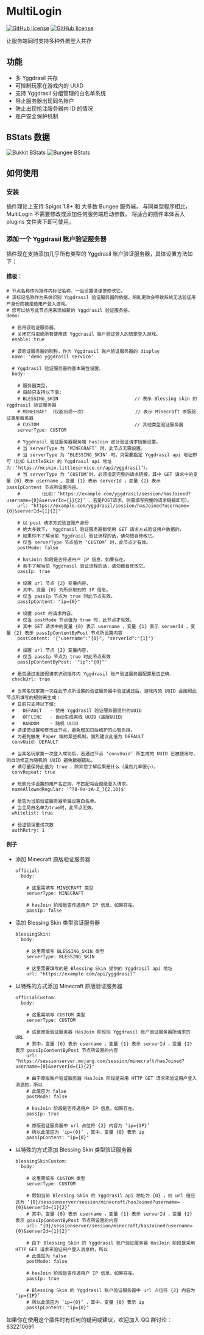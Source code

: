 # MultiLogin
[![GitHub license](https://img.shields.io/github/license/CaaMoe/MultiLogin?style=flat-square)](https://github.com/CaaMoe/MultiLogin/blob/master/LICENSE)
[![GitHub license](https://img.shields.io/badge/QQ%20group-832210691-yellow?style=flat-square)](https://jq.qq.com/?_wv=1027&k=WrOTGIC7)

让服务端同时支持多种外置登入共存

## 功能

* 多 Yggdrasil 共存
* 可控制玩家在游戏内的 UUID
* 支持 Yggdrasil 分组管理的白名单系统
* 阻止服务器出现同名账户
* 防止出现抢注服务器内 ID 的情况
* 账户安全保护机制

## BStats 数据
![Bukkit BStats](https://bstats.org/signatures/bukkit/MultiLogin.svg)
![Bungee BStats](https://bstats.org/signatures/bungeecord/MultiLogin.svg)

## 如何使用

### 安装

插件理论上支持 Spigot 1.8+ 和 大多数 Bungee 服务端，
与同类型程序相比，MultiLogin 不需要修改或添加任何服务端启动参数，
将适合的插件本体丢入 plugins 文件夹下即可使用。

### 添加一个 Yggdrasil 账户验证服务器

插件现在支持添加几乎所有类型的 Yggdrasil 账户验证服务器，具体设置方法如下：

#### 模板：

    # 节点名称作为插件内标记名称，一旦设置请谨慎修改它。
    # 该标记名称作为系统识别 Yggdrasil 验证服务器的依据。胡乱更改会导致系统无法验证用户身份而被拒绝用户登入游戏。
    # 您可以仿写此节点用来添加新的 Yggdrasil 验证服务器。
    demo:

      # 启用该验证服务器。
      # 关闭它将拒绝所有使用该 Yggdrasil 账户验证登入的玩家登入游戏。
      enable: true

      # 该验证服务器的别称，作为 Yggdrasil 账户验证服务器的 display
      name: 'demo yggdrasil service'

      # Yggdrasil 验证服务器的基本属性设置。
      body:

        # 服务器类型，
        # 目前只支持以下值:
        # BLESSING_SKIN                            // 表示 Blessing skin 的 Yggdrasil 验证服务器
        # MINECRAFT （仅能出现一次）                  // 表示 Minecraft 原版验证类型服务器
        # CUSTOM                                   // 其他类型验证服务器
        serverType: CUSTOM

        # Yggdrasil 验证服务器服务端 hasJoin 部分验证请求链接设置。
        # 当 serverType 为 ‘MINECRAFT’ 时，此节点无需设置。
        # 当 serverType 为 ‘BLESSING_SKIN’ 时，只需要指定 Yggdrasil api 地址即可（比如 LittleSkin 的 Yggdrasil api 地址为：‘https://mcskin.littleservice.cn/api/yggdrasil’）。
        # 当 serverType 为 ‘CUSTOM’时，必须指定完整的请求链接，其中 GET 请求中的变量 {0} 表示 username ，变量 {1} 表示 serverId ，变量 {2} 表示 passIpContent 节点所设置内容。
        #       （比如：‘https://example.com/yggdrasil/session/hasJoined?username={0}&serverId={1}{2}’ ，若是POST请求，则需填写完整的请求链接即可）。
        url: "https://example.com/yggdrasil/session/hasJoined?username={0}&serverId={1}{2}"

        # 以 post 请求方式验证账户身份
        # 绝大多数下， Yggdrasil 验证服务器都使用 GET 请求方式验证用户数据的，
        # 如果你不了解当前 Yggdrasil 验证流程的话，请勿擅自修改它。
        # 仅当 serverType 节点值为 ‘CUSTOM’ 时，此节点才有效。
        postMode: false

        # hasJoin 阶段是否传递用户 IP 信息，如果存在。
        # 若不了解当前 Yggdrasil 验证流程的话，请勿擅自修改它。
        passIp: true

        # 设置 url 节点 {2} 变量内容，
        # 其中，变量 {0} 为所获取到的 IP 信息。
        # 仅当 passIp 节点为 true 时此节点有效。
        passIpContent: "ip={0}"

        # 设置 post 的请求内容。
        # 仅当 postMode 节点值为 true 时，此节点才有效。
        # 其中 GET 请求中的变量 {0} 表示 username ，变量 {1} 表示 serverId ，变量 {2} 表示 passIpContentByPost 节点所设置内容
        postContent: '{"username":"{0}", "serverId":"{1}"}'

        # 设置 url 节点 {2} 变量内容，
        # 仅当 passIp 节点为 true 时此节点有效
        passIpContentByPost: '"ip":"{0}"'

      # 是否通过发送假请求识别插件内 Yggdrasil 账户验证服务器配置是否正确.
      checkUrl: true

      # 当某名玩家第一次在此节点所设置的验证服务器中验证通过后，游戏内的 UUID 会按照此节点所填写的规则来生成：
      # 目前只支持以下值:
      #   DEFAULT   - 使用 Yggdrasil 验证服务器提供的UUID
      #   OFFLINE   - 自动生成离线 UUID（盗版UUID）
      #   RANDOM    - 随机 UUID
      # 请谨慎设置和修改此节点，避免增加日后维护的心智负担。
      # 为避免触发 Paper 端的某些机制，强烈建议此值为 DEFAULT
      convUuid: DEFAULT

      # 当某名玩家第一次登入成功后，若通过节点 ‘convUuid’ 所生成的 UUID 已被使用时，则自动修正为随机的 UUID 避免数据错乱。
      # 请尽量保持此值为 true ，除非您了解后果是什么（虽然几率很小）。
      convRepeat: true

      # 玩家允许设置的用户名正则，不匹配将会拒绝登入请求。
      nameAllowedRegular: '^[0-9a-zA-Z_]{2,10}$'

      # 是否为当前验证服务器单独设置白名单。
      # 当全局白名单为true时，此节点无效。
      whitelist: true

      # 验证错误重试次数
      authRetry: 1

#### 例子
* 添加 Minecraft 原版验证服务器

      official:
        body:
  	
  	      # 这里需填写 MINECRAFT 类型
          serverType: MINECRAFT
  	  
  	      # hasJoin 阶段是否传递用户 IP 信息，如果存在。
  	      passIp: false

* 添加 Blessing Skin 类型验证服务器

      blessingSkin:
        body:
  	
  	      # 这里需填写 BLESSING_SKIN 类型
          serverType: BLESSING_SKIN
  	
  	      # 这里需要填写的是 Blessing Skin 提供的 Yggdrasil api 地址
  	      url: "https://example.com/api/yggdrasil"

* 以特殊的方式添加 Minecraft 原版验证服务器

      officialCustom:
        body:
    
          # 这里需填写 CUSTOM 类型
          serverType: CUSTOM
  	  
  	      # 这是原版验证服务器 HasJoin 阶段向 Yggdrasil 账户验证服务器所请求的 URL
  	      # 其中，变量 {0} 表示 username ，变量 {1} 表示 serverId ，变量 {2} 表示 passIpContentByPost 节点所设置的内容
  	      url: "https://sessionserver.mojang.com/session/minecraft/hasJoined?username={0}&serverId={1}{2}"
  	
  	      # 由于原版账户验证服务器 HasJoin 阶段是采用 HTTP GET 请求来验证用户登入消息的，所以
  	      # 此值应为 false
  	      postMode: false
  	      
  	      # hasJoin 阶段是否传递用户 IP 信息，如果存在。
  	      passIp: true
  	  
  	      # 原版验证服务器中 url 占位符 {2} 内容为 ‘ip={IP}’
  	      # 所以此值应为 ‘ip={0}’ ，其中，变量 {0} 表示 ip 
          passIpContent: "ip={0}"

* 以特殊的方式添加 Blessing Skin 类型验证服务器

      blessingSkinCustom:
        body:
    
          # 这里需填写 CUSTOM 类型
          serverType: CUSTOM
  	  
  	      # 假如当前 Blessing Skin 的 Yggdrasil api 地址为 {0} ，则 url 值应该为 ‘{0}/sessionserver/session/minecraft/hasJoined?username={0}&serverId={1}{2}’
  	      # 其中，变量 {0} 表示 username ，变量 {1} 表示 serverId ，变量 {2} 表示 passIpContentByPost 节点所设置的内容
  	      url: "{0}/sessionserver/session/minecraft/hasJoined?username={0}&serverId={1}{2}"
  	
  	      # 由于 Blessing Skin 的 Yggdrasil 账户验证服务器 HasJoin 阶段是采用 HTTP GET 请求来验证用户登入消息的，所以
  	      # 此值应为 false
  	      postMode: false
  	      
  	      # hasJoin 阶段是否传递用户 IP 信息，如果存在。
  	      passIp: true
  	      
  	      # Blessing Skin 的 Yggdrasil 账户验证服务器中 url 占位符 {2} 内容为 ‘ip={IP}’
  	      # 所以此值应为 ‘ip={0}’ ，其中，变量 {0} 表示 ip 
          passIpContent: "ip={0}"

如果你在使用这个插件时有任何的疑问或建议，欢迎加入 QQ 群讨论：832210691